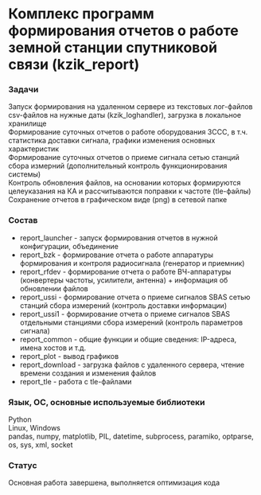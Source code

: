 # Комплекс программ формирования отчетов о работе земной станции спутниковой связи (kzik_report)


### Задачи
Запуск формирования на удаленном сервере из текстовых лог-файлов csv-файлов на нужные даты (kzik_loghandler), загрузка в локальное хранилище  
Формирование суточных отчетов о работе оборудования ЗССС, в т.ч. статистика доставки сигнала, графики изменения основных характеристик  
Формирование суточных отчетов о приеме сигнала сетью станций сбора измерний (дополнительный контроль функционирования системы)  
Контроль обновления файлов, на основании которых формируются целеуказания на КА и рассчитываются поправки к частоте (tle-файлы)  
Сохранение отчетов в графическом виде (png) в сетевой папке  


### Состав
- report_launcher - запуск формирования отчетов в нужной конфигурации, объединение 
- report_bzk - формирование отчета о работе аппаратуры формирования и контроля радиосигнала (генератор и приемник)
- report_rfdev - формирование отчета о работе ВЧ-аппаратуры (конвертеры частоты, усилители, антенна) + информация об обновлении файлов
- report_ussi - формирование отчета о приеме сигналов SBAS сетью станций сбора измерений (контроль доставки информации)
- report_ussi1 - формирование отчета о приеме сигналов SBAS отдельными станциями сбора измерений (контроль параметров сигнала)
- report_common - общие функции и общие сведения: IP-адреса, имена хостов и т.д.
- report_plot - вывод графиков
- report_download - загрузка файлов с удаленного сервера, чтение времени создания и изменения файлов
- report_tle - работа с tle-файлами


### Язык, ОС, основные используемые библиотеки
Python  
Linux, Windows  
pandas, numpy, matplotlib, PIL, datetime, subprocess, paramiko, optparse, os, sys, xml, socket


### Статус
Основная работа завершена, выполняется оптимизация кода
